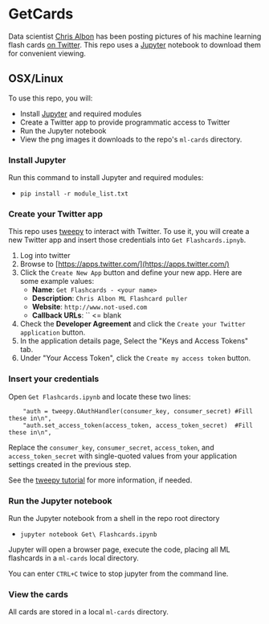# GetCards

Data scientist [Chris Albon](https://chrisalbon.com/) has been posting pictures of his machine learning flash cards [on Twitter](https://twitter.com/chrisalbon?lang=en). This repo uses a [Jupyter](http://jupyter.org/) notebook to download them for convenient viewing.


## OSX/Linux

To use this repo, you will:

* Install [Jupyter](http://jupyter.org/) and required modules
* Create a Twitter app to provide programmatic access to Twitter
* Run the Jupyter notebook
* View the png images it downloads to the repo's `ml-cards` directory.


### Install Jupyter

Run this command to install Jupyter and required modules:

* `pip install -r module_list.txt`

### Create your Twitter app

This repo uses [tweepy](https://github.com/tweepy/tweepy) to interact with Twitter. To use it, you will create a new Twitter app and insert those credentials into `Get Flashcards.ipnyb`.

1. Log into twitter
1. Browse to [https://apps.twitter.com/](https://apps.twitter.com/)
1. Click the `Create New App` button and define your new app. Here are some example values:
    * **Name**: `Get Flashcards - <your name>`
    * **Description**: `Chris Albon ML Flashcard puller`
    * **Website**: `http://www.not-used.com`
    * **Callback URLs**: `` <= blank
1. Check the **Developer Agreement** and click the `Create your Twitter application` button.
1. In the application details page, Select the "Keys and Access Tokens" tab.
1. Under "Your Access Token", click the `Create my access token` button.

### Insert your credentials

Open `Get Flashcards.ipynb` and locate these two lines:

```
    "auth = tweepy.OAuthHandler(consumer_key, consumer_secret) #Fill these in\n",
    "auth.set_access_token(access_token, access_token_secret)  #Fill these in\n",
```

Replace the `consumer_key`, `consumer_secret`, `access_token`, and `access_token_secret` with single-quoted values from your application settings created in the previous step.

See the [tweepy tutorial](http://docs.tweepy.org/en/v3.5.0/auth_tutorial.html) for more information, if needed.

### Run the Jupyter notebook

Run the Jupyter notebook from a shell in the repo root directory

* `jupyter notebook Get\ Flashcards.ipynb`

Jupyter will open a browser page, execute the code, placing all ML flashcards in a `ml-cards` local directory.

You can enter `CTRL+C` twice to stop jupyter from the command line.

### View the cards

All cards are stored in a local `ml-cards` directory.


